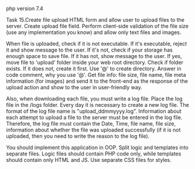 php version 7.4

Task 15.Create file upload HTML form and allow user to upload files to the server. Create upload file field. Perform client-side validation of the file size (use any implementation you know) and allow only text files and images.

When file is uploaded, check if it is not executable. If it's executable, reject it and show message to the user. If it's not, check if your storage has enough space to save file. If it has not, show message to the user. If yes, move file to 'upload' folder inside your web root directory. Check if folder exists. If it does not, create it first. Use '@' to create directory. Answer in code comment, why you use '@'.
Get file info: file size, file name, file meta information (for images) and send it to the front-end as the response of the upload action and show to the user in user-friendly way.


Also, when downloading each file, you must write a log file. Place the log file in the /logs folder. Every day it is necessary to create a new log file. The format of the log file name is "upload_ddmmyyyy.log". Information about each attempt to upload a file to the server must be entered in the log file. Therefore, the log file must contain the Date, Time, file name, file size, information about whether the file was uploaded successfully (if it is not uploaded, then you need to write the reason to the log file).

You should implement this application in OOP. Split logic and templates into separate files. Logic files should contain PHP code only, while templates should contain only HTML and JS. Use separate CSS files for styles.
